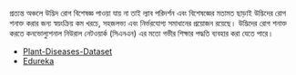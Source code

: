 
প্রত্যন্ত অঞ্চলে উদ্ভিদ রোগ বিশেষজ্ঞ পাওয়া যায় না তাই ল্যাব পরিদর্শন এবং বিশেষজ্ঞের মতামত ছাড়াই উদ্ভিদের রোগ শনাক্ত করার জন্য স্বয়ংক্রিয় কম খরচে, সহজলভ্য এবং নির্ভরযোগ্য সমাধানের প্রয়োজন রয়েছে। উদ্ভিদের রোগ শনাক্ত করতে কনভোল্যুশনাল নিউরাল নেটওয়ার্ক (সিএনএন) এর মতো গভীর শিক্ষার পদ্ধতি ব্যবহার করা যেতে পারে।

* [Plant-Diseases-Dataset](https://www.kaggle.com/datasets/vipoooool/new-plant-diseases-dataset)
* [Edureka](https://www.youtube.com/watch?v=amt9ZmGofJk&ab_channel=edureka%21)
